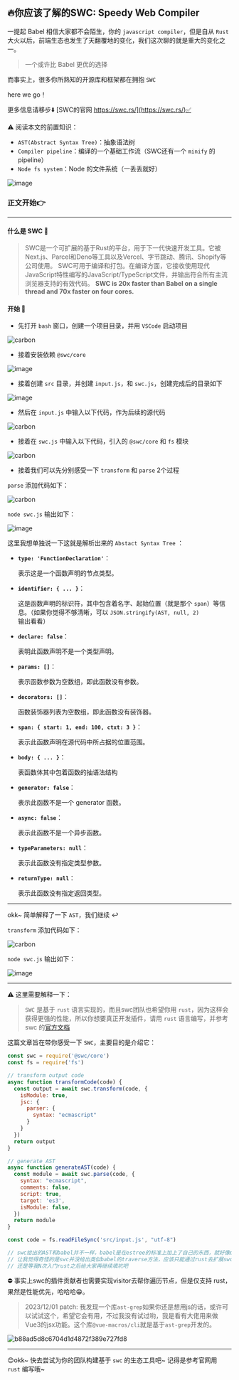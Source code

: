 #

## 🔥你应该了解的SWC: Speedy Web Compiler

一提起 Babel 相信大家都不会陌生，你的 `javascript compiler`，但是自从 `Rust` 大火以后，前端生态也发生了天翻覆地的变化，我们这次聊的就是重大的变化之一。

> 一个或许比 Babel 更优的选择

而事实上，很多你所熟知的开源库和框架都在拥抱 `SWC`

here we go！

更多信息请移步⬇️
[SWC的官网 https://swc.rs/](https://swc.rs/)✅

⚠️ 阅读本文的前置知识：

- `AST(Abstract Syntax Tree)`：抽象语法树
- `Compiler pipeline`：编译的一个基础工作流（SWC还有一个 `minify` 的 pipeline）
- `Node fs system`：Node 的文件系统（一丢丢就好）

![image](https://github.com/newObjectccc/newObjectccc.github.io/assets/42132586/ce48ebda-3b54-4761-bf5e-8f41dd1258e6)

### 正文开始👉

------------------------------------------------

#### 什么是 SWC 📌

> SWC是一个可扩展的基于Rust的平台，用于下一代快速开发工具。它被Next.js、Parcel和Deno等工具以及Vercel、字节跳动、腾讯、Shopify等公司使用。
SWC可用于编译和打包。在编译方面，它接收使用现代JavaScript特性编写的JavaScript/TypeScript文件，并输出符合所有主流浏览器支持的有效代码。
**SWC is 20x faster than Babel on a single thread and 70x faster on four cores.**

#### 开始 📌

- 先打开 `bash` 窗口，创建一个项目目录，并用 `VSCode` 启动项目

![carbon](https://github.com/newObjectccc/newObjectccc.github.io/assets/42132586/4f0b1fde-be4e-4296-acc3-efb7e645fa3b)

- 接着安装依赖 `@swc/core`

![image](https://github.com/newObjectccc/newObjectccc.github.io/assets/42132586/716d6d38-988a-4999-9e56-441991ec0a6b)

- 接着创建 `src` 目录，并创建 `input.js`，和 `swc.js`，创建完成后的目录如下

![image](https://github.com/newObjectccc/newObjectccc.github.io/assets/42132586/3351fc21-aac3-49a9-b133-1f1c21b90f20)

- 然后在 `input.js` 中输入以下代码，作为后续的源代码

![carbon](https://github.com/newObjectccc/newObjectccc.github.io/assets/42132586/713ebc73-a474-4782-9ff1-9d30507d498c)

- 接着在 `swc.js` 中输入以下代码，引入的 `@swc/core` 和 `fs` 模块

![carbon](https://github.com/newObjectccc/newObjectccc.github.io/assets/42132586/3bdabb9c-c228-4243-a97d-27add2d9b8d9)

- 接着我们可以先分别感受一下 `transform` 和 `parse` 2个过程

`parse` 添加代码如下：

![carbon](https://github.com/newObjectccc/newObjectccc.github.io/assets/42132586/fbe0b342-824e-4151-8662-3c495f59d1c8)

`node swc.js` 输出如下：

![image](https://github.com/newObjectccc/newObjectccc.github.io/assets/42132586/c9d829e8-5255-460b-be91-e824307e6ecd)

这里我想单独说一下这就是解析出来的 `Abstact Syntax Tree` ：

- **`type: 'FunctionDeclaration'`**：

  表示这是一个函数声明的节点类型。
  
- **`identifier: { ... }`**：

  这是函数声明的标识符，其中包含着名字、起始位置（就是那个 `span`）等信息。（如果你觉得不够清晰，可以 `JSON.stringify(AST, null, 2)` 输出看看）
  
- **`declare: false`**：

  表明此函数声明不是一个类型声明。

- **`params: []`**：

  表示函数参数为空数组，即此函数没有参数。

- **`decorators: []`**：

  函数装饰器列表为空数组，即此函数没有装饰器。

- **`span: { start: 1, end: 100, ctxt: 3 }`**：

  表示此函数声明在源代码中所占据的位置范围。

- **`body: { ... }`**：

  表函数体其中包着函数的抽语法结构

- **`generator: false`**：

  表示此函数不是一个 generator 函数。

- **`async: false`**：

  表示此函数不是一个异步函数。

- **`typeParameters: null`**：

  表示此函数没有指定类型参数。

- **`returnType: null`**：

  表示此函数没有指定返回类型。

---------------------------------------------------

okk~ 简单解释了一下 `AST`，我们继续 ↩️

`transform` 添加代码如下：

![carbon](https://github.com/newObjectccc/newObjectccc.github.io/assets/42132586/30fe94f5-06ea-4378-9a0e-38621d820fd1)

`node swc.js` 输出如下：

![image](https://github.com/newObjectccc/newObjectccc.github.io/assets/42132586/5a9bd297-43da-4273-baee-c1ef85a84ea8)

---------------------------------------------------

⚠️ 这里需要解释一下：

> `SWC` 是基于 `rust` 语言实现的，而且swc团队也希望你用 `rust`，因为这样会获得更强的性能，所以你想要真正开发插件，请用 `rust` 语言编写，并参考 swc 的[官方文档](https://swc.rs/docs/plugin/ecmascript/getting-started)

这篇文章旨在带你感受一下 `SWC`，主要目的是介绍它：

```javascript
const swc = require('@swc/core')
const fs = require('fs')

// transform output code
async function transformCode(code) {
  const output = await swc.transform(code, {
    isModule: true,
    jsc: {
      parser: {
        syntax: "ecmascript"
      }
    }
  })
  return output
}

// generate AST
async function generateAST(code) {
  const module = await swc.parse(code, {
    syntax: "ecmascript",
    comments: false,
    script: true,
    target: 'es3',
    isModule: false,
  })
  return module
}

const code = fs.readFileSync('src/input.js', "utf-8")

// swc给出的AST和babel并不一样，babel是在estree的标准上加上了自己的东西，就好像oxlint定义了自己的AST标准一样。
// 让我觉得奇怪的是swc并没给出类似babel的traverse方法，应该只能通过rust去扩展swc的能力了。
// 还是等我N次入门rust之后给大家再继续填坑吧
```

⛔ 事实上swc的插件贡献者也需要实现visitor去帮你遍历节点，但是仅支持 rust，果然是性能优先，哈哈哈😁。

> 2023/12/01 patch: 我发现一个库`ast-grep`如果你还是想用js的话，或许可以试试这个，希望它会有用，不过我没有试过哟，我是看有大佬用来做Vue3的jsx功能。这个库`@vue-macros/cli`就是基于`ast-grep`开发的。

![b88ad5d8c6704d1d4872f389e727fd8](https://github.com/newObjectccc/newObjectccc.github.io/assets/42132586/e7655f14-90c8-451b-86dd-e11cbd0fe29d)

------------------------------------------------

😊okk~ 快去尝试为你的团队构建基于 `swc` 的生态工具吧~ 记得是参考官网用 `rust` 编写哦~
